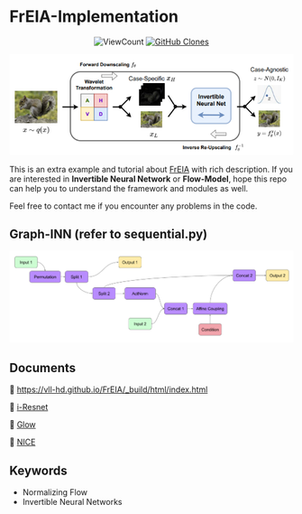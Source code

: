 # FrEIA-Implementation

<p align="center">
    <img alt="ViewCount" src="https://views.whatilearened.today/views/github/howeng98/FrEIA-Implementation.svg">
    <a href='https://github.com/howeng98/FrEIA-Implementation'><img alt='GitHub Clones' src='https://img.shields.io/badge/dynamic/json?color=success&label=Clone&query=count&url=https://gist.githubusercontent.com/Howeng98/dcbcc0a7b4c85d13bc5ae46c4b9bd91e/raw/clone.json&logo=github'></a>
</p>


<p align="center">
  <img src='imgs/inn.png'>
</p>


This is an extra example and tutorial about [FrEIA](https://github.com/VLL-HD/FrEIA) with rich description. If you are interested in **Invertible Neural Network** or **Flow-Model**,  hope this repo can help you to understand the framework and modules as well.

Feel free to contact me if you encounter any problems in the code.

## Graph-INN (refer to sequential.py)

<p align="center">
  <img src='imgs/inn_example_architecture.png'>
</p>


## Documents

:link: https://vll-hd.github.io/FrEIA/_build/html/index.html

:link: [i-Resnet](https://arxiv.org/abs/1811.00995)

:link: [Glow](https://arxiv.org/abs/1807.03039)

:link: [NICE](https://arxiv.org/abs/1410.8516)


## Keywords
- Normalizing Flow
- Invertible Neural Networks
